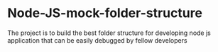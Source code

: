 # Node-JS-mock-folder-structure
The project is to build the best folder structure for developing node js application that can be easily debugged by fellow developers

